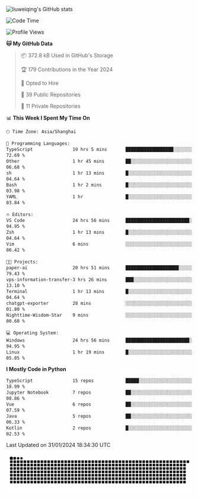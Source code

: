 ![liuweiqing's GitHub stats](https://github-readme-stats.vercel.app/api?username=14790897&show_icons=true&locale=cn&include_all_commits=true&count_private=true)

<!--START_SECTION:waka-->
![Code Time](http://img.shields.io/badge/Code%20Time-697%20hrs%2044%20mins-blue)

![Profile Views](http://img.shields.io/badge/Profile%20Views-37-blue)

**🐱 My GitHub Data** 

> 📦 372.8 kB Used in GitHub's Storage 
 > 
> 🏆 179 Contributions in the Year 2024
 > 
> 💼 Opted to Hire
 > 
> 📜 39 Public Repositories 
 > 
> 🔑 11 Private Repositories 
 > 
📊 **This Week I Spent My Time On** 

```text
🕑︎ Time Zone: Asia/Shanghai

💬 Programming Languages: 
TypeScript               19 hrs 5 mins       ██████████████████░░░░░░░   72.69 % 
Other                    1 hr 45 mins        ██░░░░░░░░░░░░░░░░░░░░░░░   06.68 % 
sh                       1 hr 13 mins        █░░░░░░░░░░░░░░░░░░░░░░░░   04.64 % 
Bash                     1 hr 2 mins         █░░░░░░░░░░░░░░░░░░░░░░░░   03.98 % 
YAML                     1 hr                █░░░░░░░░░░░░░░░░░░░░░░░░   03.84 % 

🔥 Editors: 
VS Code                  24 hrs 56 mins      ████████████████████████░   94.95 % 
Zsh                      1 hr 13 mins        █░░░░░░░░░░░░░░░░░░░░░░░░   04.64 % 
Vim                      6 mins              ░░░░░░░░░░░░░░░░░░░░░░░░░   00.42 % 

🐱‍💻 Projects: 
paper-ai                 20 hrs 51 mins      ████████████████████░░░░░   79.43 % 
vps-information-transfer-3 hrs 26 mins       ███░░░░░░░░░░░░░░░░░░░░░░   13.10 % 
Terminal                 1 hr 13 mins        █░░░░░░░░░░░░░░░░░░░░░░░░   04.64 % 
chatgpt-exporter         28 mins             ░░░░░░░░░░░░░░░░░░░░░░░░░   01.80 % 
Nighttime-Wisdom-Star    9 mins              ░░░░░░░░░░░░░░░░░░░░░░░░░   00.60 % 

💻 Operating System: 
Windows                  24 hrs 56 mins      ████████████████████████░   94.95 % 
Linux                    1 hr 19 mins        █░░░░░░░░░░░░░░░░░░░░░░░░   05.05 % 
```

**I Mostly Code in Python** 

```text
TypeScript               15 repos            █████░░░░░░░░░░░░░░░░░░░░   18.99 % 
Jupyter Notebook         7 repos             ██░░░░░░░░░░░░░░░░░░░░░░░   08.86 % 
Vue                      6 repos             ██░░░░░░░░░░░░░░░░░░░░░░░   07.59 % 
Java                     5 repos             ██░░░░░░░░░░░░░░░░░░░░░░░   06.33 % 
Kotlin                   2 repos             █░░░░░░░░░░░░░░░░░░░░░░░░   02.53 % 
```




 Last Updated on 31/01/2024 18:34:30 UTC
<!--END_SECTION:waka-->

<picture>
  <source media="(prefers-color-scheme: dark)" srcset="https://raw.githubusercontent.com/14790897/14790897/output/github-contribution-grid-snake-dark.svg" />
  <source media="(prefers-color-scheme: light)" srcset="https://raw.githubusercontent.com/14790897/14790897/output/github-contribution-grid-snake.svg" />
  <img alt="github-snake" src="https://raw.githubusercontent.com/14790897/14790897/output/github-contribution-grid-snake.svg" />
</picture>

